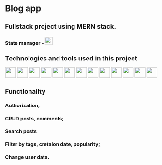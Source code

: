 # Blog app 
## Fullstack project using MERN stack.

### State manager - <img src="https://img.shields.io/badge/-Redux Toolkit-764ABC?style=flat-square&logo=redux" height="25"/>


## Technologies and tools used in this project

<div align="center">
  <img src="https://img.shields.io/badge/-React-3D5787?style=flat-square&logo=react" height="35"/>
  <img src="https://img.shields.io/badge/-Redux Toolkit-764ABC?style=flat-square&logo=redux" height="35"/>
  <img src="https://img.shields.io/badge/-MongoDB-195678?style=flat-square&logo=mongodb" height="35"/>
  <img src="https://img.shields.io/badge/-Node.js-345344?style=flat-square&logo=nodedotjs" height="35"/>
  <img src="https://img.shields.io/badge/-Express-454544?style=flat-square&logo=express" height="35"/>
  <img src="https://img.shields.io/badge/-Nodemon-098078?style=flat-square&logo=nodemon" height="35"/>
  <img src="https://img.shields.io/badge/-Material UI-000568?style=flat-square&logo="  height="35"/>
  <img src="https://img.shields.io/badge/-HTML-151518?style=flat-square&logo=html5" height="35"/>
  <img src="https://img.shields.io/badge/-CSS-1572B6?style=flat-square&logo=css3" height="35"/>
  <img src="https://img.shields.io/badge/-CSS&nbsp;Modules-000000?style=flat-square&logo=cssmodules"  height="35"/>
  <img src="https://img.shields.io/badge/-JavaScript-1D2137?style=flat-square&logo=javascript" height="35"/>
  <img src="https://img.shields.io/badge/-VS&nbsp;Code-007ACC?style=flat-square&logo=visualstudiocode"   height="35"/>
  <img src="https://img.shields.io/badge/-React&nbsp;Router-1D2137?style=flat-square&logo=reactrouter"   height="35"/>
</div>


## Functionality 

### Authorization;
### CRUD posts, comments;
### Search posts
### Filter by tags, cretaion date, popularity;
### Change user data.    


